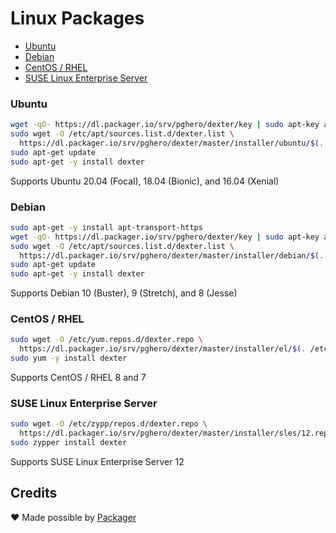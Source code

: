 # Linux Packages

- [Ubuntu](#ubuntu)
- [Debian](#debian)
- [CentOS / RHEL](#centos--rhel)
- [SUSE Linux Enterprise Server](#suse-linux-enterprise-server)

### Ubuntu

```sh
wget -qO- https://dl.packager.io/srv/pghero/dexter/key | sudo apt-key add -
sudo wget -O /etc/apt/sources.list.d/dexter.list \
  https://dl.packager.io/srv/pghero/dexter/master/installer/ubuntu/$(. /etc/os-release && echo $VERSION_ID).repo
sudo apt-get update
sudo apt-get -y install dexter
```

Supports Ubuntu 20.04 (Focal), 18.04 (Bionic), and 16.04 (Xenial)

### Debian

```sh
sudo apt-get -y install apt-transport-https
wget -qO- https://dl.packager.io/srv/pghero/dexter/key | sudo apt-key add -
sudo wget -O /etc/apt/sources.list.d/dexter.list \
  https://dl.packager.io/srv/pghero/dexter/master/installer/debian/$(. /etc/os-release && echo $VERSION_ID).repo
sudo apt-get update
sudo apt-get -y install dexter
```

Supports Debian 10 (Buster), 9 (Stretch), and 8 (Jesse)

### CentOS / RHEL

```sh
sudo wget -O /etc/yum.repos.d/dexter.repo \
  https://dl.packager.io/srv/pghero/dexter/master/installer/el/$(. /etc/os-release && echo $VERSION_ID).repo
sudo yum -y install dexter
```

Supports CentOS / RHEL 8 and 7

### SUSE Linux Enterprise Server

```sh
sudo wget -O /etc/zypp/repos.d/dexter.repo \
  https://dl.packager.io/srv/pghero/dexter/master/installer/sles/12.repo
sudo zypper install dexter
```

Supports SUSE Linux Enterprise Server 12

## Credits

:heart: Made possible by [Packager](https://packager.io/)
